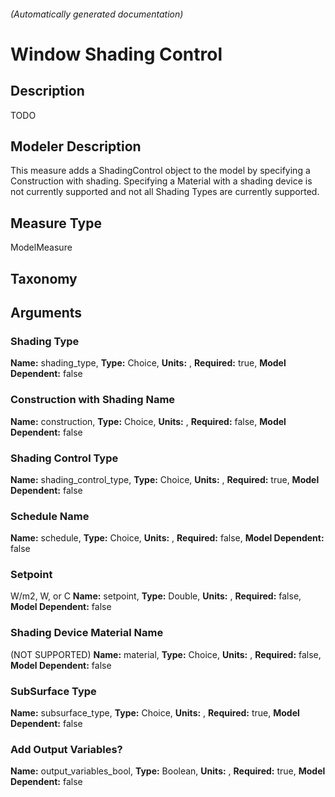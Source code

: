 

###### (Automatically generated documentation)

# Window Shading Control

## Description
TODO

## Modeler Description
This measure adds a ShadingControl object to the model by specifying a Construction with shading. Specifying a Material with a shading device is not currently supported and not all Shading Types are currently supported.

## Measure Type
ModelMeasure

## Taxonomy


## Arguments


### Shading Type

**Name:** shading_type,
**Type:** Choice,
**Units:** ,
**Required:** true,
**Model Dependent:** false

### Construction with Shading Name

**Name:** construction,
**Type:** Choice,
**Units:** ,
**Required:** false,
**Model Dependent:** false

### Shading Control Type

**Name:** shading_control_type,
**Type:** Choice,
**Units:** ,
**Required:** true,
**Model Dependent:** false

### Schedule Name

**Name:** schedule,
**Type:** Choice,
**Units:** ,
**Required:** false,
**Model Dependent:** false

### Setpoint
W/m2, W, or C
**Name:** setpoint,
**Type:** Double,
**Units:** ,
**Required:** false,
**Model Dependent:** false

### Shading Device Material Name
(NOT SUPPORTED)
**Name:** material,
**Type:** Choice,
**Units:** ,
**Required:** false,
**Model Dependent:** false

### SubSurface Type

**Name:** subsurface_type,
**Type:** Choice,
**Units:** ,
**Required:** true,
**Model Dependent:** false

### Add Output Variables?

**Name:** output_variables_bool,
**Type:** Boolean,
**Units:** ,
**Required:** true,
**Model Dependent:** false




